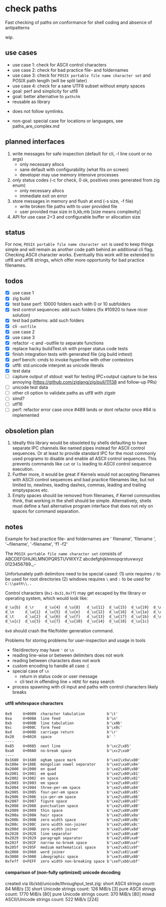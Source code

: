 # check paths
Fast checking of paths on conformance for shell coding and absence of antipatterns

wip.

## use cases
- use case 1: check for ASCII control characters
- use case 2: check for bad practice file- and foldernames
- use case 3: check for `POSIX portable file name character set` and
  POSIX path length (will be split later)
- use case 4: check for a sane UTF8 subset without empty spaces
- goal: perf and simplicity for utf8
- goal: better alternative to `pathchk`
- reusable as library
* does not follow symlinks.
- non-goal: special case for locations or languages, see paths_are_complex.md

## planned interfaces
1. write messages for safe inspection (default for cli, -l line count or no args)
   * only necessary allocs
   * sane default with configurability (what fits on screen)
   * developer may use memory intensive processes
2. only status codes (-c for check, 0 ok, positives ones generated from zig enum)
   * only necessary allocs
   * immediate exit on error
3. store messages in memory and flush at end (-s size, -f file)
   * write broken file paths with to user provided file
   * user provided max size in b,kb,mb [size means complexity]
4. API for use case 2+3 and configurable buffer or allocation size

## status
For now, `POSIX portable file name character set` is used to keep things simple
and will remain as another code path behind an additional cli flag.
Checking ASCII character works.
Eventually this work will be extended to utf8 and utf16 strings, which offer more
opportunity for bad practice filenames.

## todos
- [x] use case 1
- [x] zig build
- [x] test base perf: 10000 folders each with 0 or 10 subfolders
- [x] test control sequences: add such folders (fix #10920 to have nicer solution)
- [x] test bad patterns: add such folders
- [x] cli `-outfile`
- [x] use case 2
- [x] use case 3
- [x] refactor -c and -outfile to separate functions
- [x] replace hacky buildTest.sh with proper status code tests
- [x] finish integration tests with generated file (zig build inttest)
- [x] perf bench: cmds to invoke hyperfine with other contestors
- [x] utf8: std.unicode interpret as unicode literals
- [x] test data
- [ ] capture output of stdout: wait for testing IPC+output capture to be less annoying
      (https://github.com/ziglang/zig/pull/11138 and follow-up PRs)
- [ ] unicode test data
- [ ] other cli option to validate paths as utf8 with zigstr
- [ ] simd?
- [ ] utf16
- [ ] perf: refactor error case once #489 lands or dont refactor once #84 is implemented

## obsoletion plan
1. Ideally this library would be obsoleted by shells defaulting to
have separate IPC channels like named pipes instead for ASCII control sequences.
Or at least to provide standard IPC for the most commonly used programs
to disable and enable all ASCII control sequences.
This prevents commands like `cat` or `ls` leading to ASCII control
sequence execution.
2. Further more, it would be great if Kernels would not accepting filenames
with ASCII control sequences and bad practice filenames like, but not limited to,
newlines, leading dashes, commas, leading and trailing emptyspaces etc.
3. Empty spaces should be removed from filenames, if Kernel communities think,
that working in the shell should be simple.
Alternatively, shells must define a fast alternative program interface that does
not rely on spaces for command separation.


## notes
Example for bad practice file- and foldernames are
  ' filename', 'filename ', '~filename', '-filename', 'f1 -f2'

The `POSIX portable file name character set` consists of
  ABCDEFGHIJKLMNOPQRSTUVWXYZ
  abcdefghijklmnopqrstuvwxyz
  0123456789._-

Unfortunately path delimitors need to be special cased:
(1) unix requires `/` to be used for root directories
(2) windows requires `\` and `:` to be used for `C:\\path\\..`

Control characters (`0x1-0x31,0x7f`) may get escaped by the library or
operating system, which would look like:
```txt
d_\u{b}  d_\r     d_\u{4}  d_\u{8}   d_\u{11}  d_\u{15}  d_\u{19}  d_\u{1d}
d_\n     d_\u{1}  d_\u{5}  d_\u{e}   d_\u{12}  d_\u{16}  d_\u{1a}  d_\u{1e}
d_\t     d_\u{2}  d_\u{6}  d_\u{f}   d_\u{13}  d_\u{17}  d_\u{1b}  d_\u{7f}
d_\u{c}  d_\u{3}  d_\u{7}  d_\u{10}  d_\u{14}  d_\u{18}  d_\u{1c}
```
`0x0` should crash the file/folder generation command.

Problems for storing problems for user-inspection and usage in tools
* file/directory may have `'` or `\n`
* reading line-wise or between delimiters does not work
* reading between characters does not work
* custom encoding to handle all case :(
* special case of `\n`
  - return in status code or user message
  - cli text in offending line + `HERE` for easy search
* process spawning with cli input and paths with control characters likely breaks

#### utf8 whitespace characters
```txt
0x9     U+0009  character tabulation          b'\t'
0xa     U+000A  line feed                     b'\n'
0xb     U+000B  line tabulation               b'\x0b'
0xc     U+000C  form feed                     b'\x0c'
0xd     U+000D  carriage return               b'\r'
0x20    U+0020  space                         b' '
----
0x85    U+0085  next line                     b'\xc2\x85'
0xa0    U+00A0  no-break space                b'\xc2\xa0'
----
0x1680  U+1680  ogham space mark              b'\xe1\x9a\x80'
0x180e  U+180E  mongolian vowel separator     b'\xe1\xa0\x8e'
0x2000  U+2000  en quad                       b'\xe2\x80\x80'
0x2001  U+2001  em quad                       b'\xe2\x80\x81'
0x2002  U+2002  en space                      b'\xe2\x80\x82'
0x2003  U+2003  em space                      b'\xe2\x80\x83'
0x2004  U+2004  three-per-em space            b'\xe2\x80\x84'
0x2005  U+2005  four-per-em space             b'\xe2\x80\x85'
0x2006  U+2006  six-per-em space              b'\xe2\x80\x86'
0x2007  U+2007  figure space                  b'\xe2\x80\x87'
0x2008  U+2008  punctuation space             b'\xe2\x80\x88'
0x2009  U+2009  thin space                    b'\xe2\x80\x89'
0x200a  U+200A  hair space                    b'\xe2\x80\x8a'
0x200b  U+200B  zero width space              b'\xe2\x80\x8b'
0x200c  U+200C  zero width non-joiner         b'\xe2\x80\x8c'
0x200d  U+200D  zero width joiner             b'\xe2\x80\x8d'
0x2028  U+2028  line separator                b'\xe2\x80\xa8'
0x2029  U+2029  paragraph separator           b'\xe2\x80\xa9'
0x202f  U+202F  narrow no-break space         b'\xe2\x80\xaf'
0x205f  U+205F  medium mathematical space     b'\xe2\x81\x9f'
0x2060  U+2060  word joiner                   b'\xe2\x81\xa0'
0x3000  U+3000  ideographic space             b'\xe3\x80\x80'
0xfeff  U+FEFF  zero width non-breaking space b'\xef\xbb\xbf'
```

#### comparison of (non-fully optimized) unicode decoding
created via lib/std/unicode/throughput_test.zig:
short ASCII strings
  count:    84 MiB/s [3]
short Unicode strings
  count:   126 MiB/s [3]
pure ASCII strings
  count:  1770 MiB/s [80]
pure Unicode strings
  count:   370 MiB/s [80]
mixed ASCII/Unicode strings
  count:   522 MiB/s [224]
